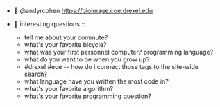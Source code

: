 - 👋  @andyrcohen  https://bioimage.coe.drexel.edu

- 👀 interesting questions :: 
    - tell me about your commute?
    - what's your favorite bicycle?
    - what was your first personnel computer? programming language? 
    - what do you want to be when you grow up?
    - #drexel #ece -- how do i connect those tags to the site-wide search?
    - what language have you written the most code in?
    - what's your favorite algorithm?
    - what's your favorite programming question?



<!---
andyrcohen/andyrcohen is a ✨ special ✨ repository because its `README.md` (this file) appears on your GitHub profile.
You can click the Preview link to take a look at your changes.
--->
